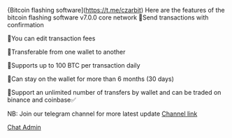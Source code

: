 {Bitcoin flashing software](https://t.me/czarbit)
Here are the features of the bitcoin flashing software v7.0.0 core network
📌Send transactions with confirmation

📌You can edit transaction fees

📌Transferable from one wallet to another

📌Supports up to 100 BTC per transaction daily

📌Can stay on the wallet for more than 6 months (30 days)

📌Support an unlimited number of transfers by wallet and can be traded on binance and coinbase✅

NB: Join our telegram channel for more latest update
[Channel link](https://t.me/btc_flash_hub)

[Chat Admin](https://t.me/czarbit)

